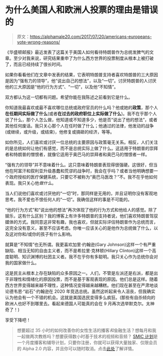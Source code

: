 # 为什么美国人和欧洲人投票的理由是错误的

> 原文：<https://alphamale20.com/2017/07/20/americans-europeans-vote-wrong-reasons/>

《华盛顿邮报》最近发表了这篇关于美国人如何看待特朗普作为总统发脾气的文章。至少对我来说，研究结果重申了为什么西方世界的投票制度从根本上被打破了，而且已经持续了很长时间。

如果你看看他们在文章中发表的结果，它表明特朗普支持者喜欢特朗普的三大原因是因为“强有力的领导”，他“说出自己的想法”，以及“一切”。讨厌特朗普的人讨厌他的三大原因是“他的行为方式”、“一切”，以及他“不知情”。

双方都认为这一切都有问题。希望你能在我陈述之前看到它是什么。

你知道我最喜欢或最不喜欢哪位总统或政府官员的什么吗？他或她的**政策**，那个人**在任期间实际做了什么**(或者**在过去的政府职位上实际做了什么**)。我不在乎那个人说了什么，那个人怎么做，他知道或不知道多少，他是否“说出了他的想法”，或者其他任何废话。我只关心那个人在任时做了什么；他通过的法律，他发动的战争(或继续，或升级，或结束)，他修复或搞砸的经济，等等。

如你所见，人们喜欢或讨厌一位总统的主要原因与政策毫无关系。相反，人们关注的是总统如何让他们有感觉，而不是总统实际上做了什么。这适用于特朗普的崇拜者和特朗普的憎恨者，就像它适用于奥巴马的崇拜者和奥巴马的憎恨者一样。

“强有力的领导”并不意味着什么。这只意味着特朗普表现得很强硬。这很好，但当他在阿富汗和叙利亚升级愚蠢和荒谬的战争时，我会在乎吗？或者当他明确想要一个政府授权的医疗保健系统，只要它不被称为“奥巴马医改？”不。我不在乎他如何表现。我只关心他*做什么*。

当人们说他们喜欢或讨厌他的“一切”时，那同样是无用的，并且证明你没有客观地思考。我不爱也不恨任何人的“一切”。我确信这样的事是不可能的。

“他的行为方式”和“说出他的想法”再次体现了他的行为方式和他给人的感觉。除了娱乐，这有什么区别？我的博客上有许多特朗普的支持者说，他们喜欢特朗普驾驭媒体的方式。我同意这非常有趣，我也喜欢，但就实际评估特朗普作为总统而言，这完全没有意义，甚至不应该考虑。你唯一应该关心的是他作为总统做了什么，以及这对你和/或你的孩子有什么影响。

就算是“不知情”也无所谓。我更喜欢加里·约翰逊(Gary Johnson)这样一个有严重缺陷、相当无知的自由主义者，而不是希拉里·克林顿(Hillary Clinton)这样一个高度聪明、知识渊博的社团主义者。我不在乎你有多聪明。我只关心作为总统你会对我的国家做什么。

这是民主从根本上存在缺陷的众多原因之一。人们，不管是左派还是右派，都是出于非理性和情绪化的原因投票，而不是基于客观表现的原因。他们总是这样。随着西方世界变得越来越不理性，这种情况变得越来越糟糕。他们现在甚至在严肃地谈论德韦恩·“岩石”·约翰逊在 2020 年竞选总统。虽然这听起来令人沮丧，但我确实认为他会有一个不错的机会。这就是美国选民变得多么疯狂。(那些有自杀倾向的欧洲人也好不到哪里去。看起来德国人可能真的会在 9 月再次选举默克尔。太神奇了！)

享受下降吧！

> 想要超过 35 小时的如何改善你的女性生活的播客*和*金融生活？想每月和我一起做两次教练吗？想要获得数小时基于技术的视频和音频？ [SMIC 计划](https://alphamale20.kartra.com/page/vIL17)是一个月度播客和辅导计划，只要你注册，你就可以获得大量独家、仅限会员的 Alpha 2.0 内容，并且你可以随时取消。点击[此处](https://alphamale20.kartra.com/page/vIL17)了解详情。
> 
> 
